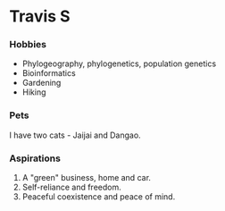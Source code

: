 # Travis S

### Hobbies

- Phylogeography, phylogenetics, population genetics
- Bioinformatics
- Gardening
- Hiking

### Pets

I have two cats - Jaijai and Dangao.

### Aspirations

1. A "green" business, home and car.
2. Self-reliance and freedom.
3. Peaceful coexistence and peace of mind.

